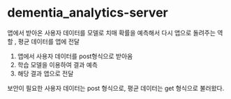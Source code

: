 # dementia_analytics-server
앱에서 받아온 사용자 데이터를 모델로 치매 확률을 예측해서 다시 앱으로 돌려주는 역할 , 평균 데이터를 앱에 전달
1. 앱에서 사용자 데이터를 post형식으로 받아옴
2. 학습 모델을 이용하여 결과 예측
3. 해당 결과 앱으로 전달

보안이 필요한 사용자 데이터는 post 형식으로, 평균 데이터는 get 형식으로 불러왔다.
